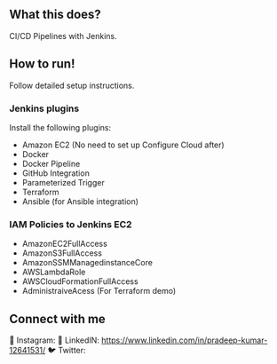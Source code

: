 ## What this does?
CI/CD Pipelines with Jenkins.

## How to run!
Follow detailed setup instructions. 

### Jenkins plugins

Install the following plugins:
- Amazon EC2 (No need to set up Configure Cloud after)
- Docker  
- Docker Pipeline
- GitHub Integration
- Parameterized Trigger
- Terraform
- Ansible (for Ansible integration)

### IAM Policies to Jenkins EC2
- AmazonEC2FullAccess
- AmazonS3FullAccess
- AmazonSSMManagedinstanceCore
- AWSLambdaRole
- AWSCloudFormationFullAccess
- AdministraiveAcess (For Terraform demo)

## Connect with me
🤳 Instagram: 
🏢 LinkedIN: https://www.linkedin.com/in/pradeep-kumar-12641531/
🐦 Twitter: 
